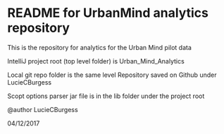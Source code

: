 # README for UrbanMind analytics repository

This is the repository for analytics for the Urban Mind pilot data

IntelliJ project root (top level folder) is Urban_Mind_Analytics

Local git repo folder is the same level
Repository saved on Github under LucieCBurgess

Scopt options parser jar file is in the lib folder under the project root

@author LucieCBurgess

04/12/2017
